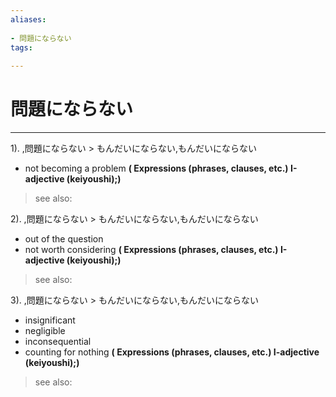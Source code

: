 ```yaml
---
aliases:
    
- 問題にならない
tags:
    
---
```


# 問題にならない
---
1).
,問題にならない > もんだいにならない,もんだいにならない

- not becoming a problem
**( Expressions (phrases, clauses, etc.) I-adjective (keiyoushi);)**
> see also: 
            
2).
,問題にならない > もんだいにならない,もんだいにならない

- out of the question
- not worth considering
**( Expressions (phrases, clauses, etc.) I-adjective (keiyoushi);)**
> see also: 
            
3).
,問題にならない > もんだいにならない,もんだいにならない

- insignificant
- negligible
- inconsequential
- counting for nothing
**( Expressions (phrases, clauses, etc.) I-adjective (keiyoushi);)**
> see also: 
            